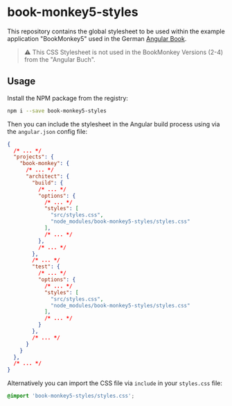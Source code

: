 # book-monkey5-styles

This repository contains the global stylesheet to be used within the example application "BookMonkey5" used in the German [Angular Book](https://angular.buch.com).

> :warning: This CSS Stylesheet is not used in the BookMonkey Versions (2-4) from the "Angular Buch".

## Usage

Install the NPM package from the registry:

```bash
npm i --save book-monkey5-styles
```

Then you can include the stylesheet in the Angular build process using via the `angular.json` config file:

```json
{
  /* ... */
  "projects": {
    "book-monkey": {
      /* ... */
      "architect": {
        "build": {
          /* ... */
          "options": {
            /* ... */
            "styles": [
              "src/styles.css",
              "node_modules/book-monkey5-styles/styles.css"
            ],
            /* ... */
          },
          /* ... */
        },
        /* ... */
        "test": {
          /* ... */
          "options": {
            /* ... */
            "styles": [
              "src/styles.css",
              "node_modules/book-monkey5-styles/styles.css"
            ],
            /* ... */
          }
        },
        /* ... */
      }
    }
  },
  /* ... */
}
```

Alternatively you can import the CSS file via `include` in your `styles.css` file:

```css
@import 'book-monkey5-styles/styles.css';
```
